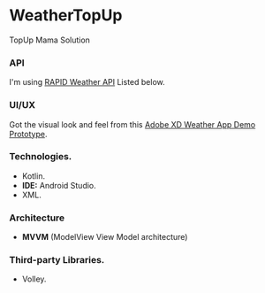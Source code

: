 # WeatherTopUp
TopUp Mama Solution

### API
I'm using [RAPID Weather API](https://rapidapi.com/blog/access-global-weather-data-with-these-weather-apis/?utm_source=google&utm_medium=cpc&utm_campaign=Beta&utm_term=%2Bweather%20%2Bapi_b&gclid=Cj0KCQjw5-WRBhCKARIsAAId9FkrkYXG0dHe330RXzzXG0sbpj-6McNAY0bGSy7V_YwLs-4xIeqdNokaAl-TEALw_wcB) Listed below.

### UI/UX
Got the visual look and feel from this [Adobe XD Weather App Demo Prototype](https://xd.adobe.com/view/cb610950-3fbb-4ef5-ac1c-fe964389dedd-9e32/specs/).

### Technologies.
- Kotlin.
- **IDE:** Android Studio.
- XML.

### Architecture 
- **MVVM** (ModelView View Model architecture)

### Third-party Libraries.
- Volley.

